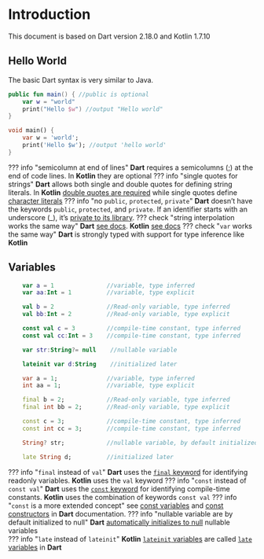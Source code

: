 # Introduction
This document is based on Dart version 2.18.0 and Kotlin 1.7.10

## Hello World
The basic Dart syntax is very similar to Java. 

```kotlin title="Kotlin"
public fun main() { //public is optional
    var w = "world"
    print("Hello $w") //output "Hello world"
}
```
```dart title="Dart"
void main() {
    var w = 'world';
    print('Hello $w'); //output 'hello world'
}

```
??? info "semicolumn at end of lines"
    **Dart** requires a semicolumns (;) at the end of code lines. In **Kotlin** they are optional
??? info "single quotes for strings"
    **Dart** allows both single and double quotes for defining string literals. In **Kotlin** [double quotes are required](https://kotlinlang.org/docs/strings.html#string-literals) while single quotes define [character literals](https://kotlinlang.org/docs/characters.html)
??? info "no ``public``, ``protected``, ``private``"
    **Dart** doesn’t have the keywords ``public``, ``protected``, and ``private``. If an identifier starts with an underscore (_), it’s [private to its library](https://dart.dev/guides/language/language-tour#libraries-and-visibility).
??? check "string interpolation works the same way"
    **Dart** [see docs](https://dart.dev/guides/language/language-tour#strings). **Kotlin**  [see docs](https://kotlinlang.org/docs/strings.html#string-templates)
??? check "``var`` works the same way"
    **Dart** is strongly typed with support for type inference like **Kotlin** 

## Variables
```kotlin title="Kotlin"
    var a = 1               //variable, type inferred
    var aa:Int = 1          //variable, type explicit

    val b = 2               //Read-only variable, type inferred
    val bb:Int = 2          //Read-only variable, type explicit

    const val c = 3         //compile-time constant, type inferred
    const val cc:Int = 3    //compile-time constant, type inferred

    var str:String?= null    //nullable variable

    lateinit var d:String    //initialized later
```
```dart title="Dart"
    var a = 1;              //variable, type inferred
    int aa = 1;             //variable, type explicit

    final b = 2;            //Read-only variable, type inferred
    final int bb = 2;       //Read-only variable, type explicit

    const c = 3;            //compile-time constant, type inferred
    const int cc = 3;       //compile-time constant, type inferred

    String? str;            //nullable variable, by default initialized to null

    late String d;          //initialized later
```

??? info "``final`` instead of ``val``"
    **Dart** uses the [``final`` keyword](https://dart.dev/guides/language/language-tour#final-and-const) for identifying readonly variables. **Kotlin** uses the ``val`` keyword
??? info "``const`` instead of ``const val``"
    **Dart** uses the [``const`` keyword](https://dart.dev/guides/language/language-tour#final-and-const) for identifying compile-time constants. **Kotlin** uses the combination of keywords ``const val``
??? info "``const`` is a more extended concept"
    see [const variables](https://dart.dev/guides/language/language-tour#final-and-const) and [const constructors](https://dart.dev/guides/language/language-tour#constant-constructors) in **Dart** documentation.
??? info "nullable variable are by default initialized to null"
    **Dart**  [automatically initializes to null](https://dart.dev/guides/language/language-tour#default-value) nullable variables    
??? info "``late`` instead of ``lateinit``"
    **Kotlin** [``lateinit`` variables](https://kotlinlang.org/docs/properties.html#late-initialized-properties-and-variables) are called [```late``` variables](https://dart.dev/guides/language/language-tour#late-variables) in **Dart**



<!-- Try a link [here](other.md#abcd) -->

